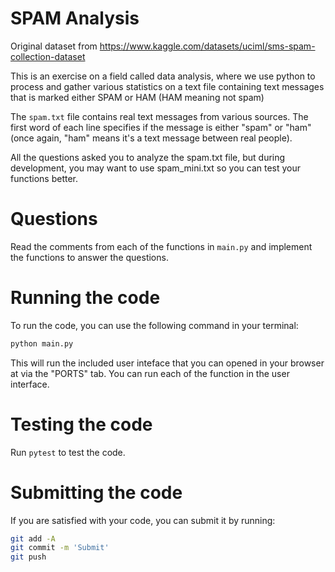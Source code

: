 # SPAM Analysis

Original dataset from https://www.kaggle.com/datasets/uciml/sms-spam-collection-dataset 

This is an exercise on a field called data analysis, where we use python to process and
gather various statistics on a text file containing text messages that is marked
either SPAM or HAM (HAM meaning not spam)

The `spam.txt` file contains real text messages from various sources.  The first word
of each line specifies if the message is either "spam" or "ham" (once again, 
"ham" means it's a text message between real people).

All the questions asked you to analyze the spam.txt file, but during development, you 
may want to use spam_mini.txt so you can test your functions better.

# Questions

Read the comments from each of the functions in `main.py` and implement the
functions to answer the questions.  

# Running the code

To run the code, you can use the following command in your terminal:

```bash
python main.py
```

This will run the included user inteface that you can opened in your browser at
via the "PORTS" tab.  You can run each of the function in the user interface.

# Testing the code

Run `pytest` to test the code.

# Submitting the code

If you are satisfied with your code, you can submit it by running:

```bash
git add -A
git commit -m 'Submit'
git push
```

